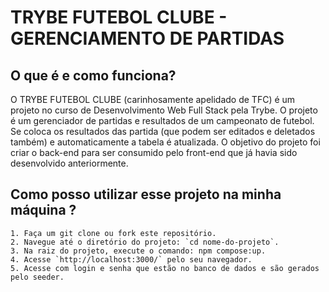 # TRYBE FUTEBOL CLUBE - GERENCIAMENTO DE PARTIDAS
## O que é e como funciona?
O TRYBE FUTEBOL CLUBE (carinhosamente apelidado de TFC) é um projeto no curso de Desenvolvimento Web Full Stack pela Trybe. O projeto é um gerenciador de partidas e resultados de um campeonato de futebol. Se coloca os resultados das partida (que podem ser editados e deletados também) e automaticamente a tabela é atualizada. O objetivo do projeto foi criar o back-end para ser consumido pelo front-end que já havia sido desenvolvido anteriormente. 
## Como posso utilizar esse projeto na minha máquina ?

    1. Faça um git clone ou fork este repositório.
    2. Navegue até o diretório do projeto: `cd nome-do-projeto`.
    3. Na raiz do projeto, execute o comando: npm compose:up.
    4. Acesse `http://localhost:3000/` pelo seu navegador.
    5. Acesse com login e senha que estão no banco de dados e são gerados pelo seeder.
